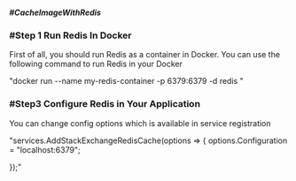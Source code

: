 <h5>#CacheImageWithRedis </h5>
<h3>#Step 1 Run Redis In Docker  </h3>

<p>First of all, you should run Redis as a container in Docker. You can use the following command to run Redis in your Docker</p>

 <p>"docker run --name my-redis-container -p 6379:6379 -d redis "</p>
<h3>#Step3 Configure Redis in Your Application</h3>
<p> You can change config options which is available in service registration </p>
 
 <p>"services.AddStackExchangeRedisCache(options =>
 {
     options.Configuration = "localhost:6379";

 });"</p>


